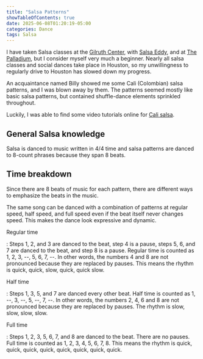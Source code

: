 ```yaml
---
title: "Salsa Patterns"
showTableOfContents: true
date: 2025-06-08T01:20:19-05:00
categories: Dance
tags: Salsa
---
```


I have taken Salsa classes at the [Gilruth Center], with [Salsa Eddy], and at
[The Palladium], but I consider myself very much a beginner. Nearly all salsa
classes and social dances take place in Houston, so my unwillingness to
regularly drive to Houston has slowed down my progress.

An acquaintance named Billy showed me some Cali (Colombian) salsa patterns, and
I was blown away by them. The patterns seemed mostly like basic salsa patterns,
but contained shuffle-dance elements sprinkled throughout.

Luckily, I was able to find some video tutorials online for [Cali salsa].

## General Salsa knowledge

Salsa is danced to music written in 4/4 time and salsa patterns are danced to
8-count phrases because they span 8 beats.

## Time breakdown

Since there are 8 beats of music for each pattern, there are different ways to
emphasize the beats in the music.

The same song can be danced with a combination of patterns at regular speed,
half speed, and full speed even if the beat itself never changes speed. This
makes the dance look expressive and dynamic.

Regular time

: Steps 1, 2, and 3 are danced to the beat, step 4 is a pause, steps 5, 6, and 7
are danced to the beat, and step 8 is a pause. Regular time is counted as 1, 2,
3, --, 5, 6, 7, --. In other words, the numbers 4 and 8 are not pronounced
because they are replaced by pauses. This means the rhythm is quick, quick,
slow, quick, quick slow.

Half time

: Steps 1, 3, 5, and 7 are danced every other beat. Half time is counted as 1,
--, 3, --, 5, --, 7, --. In other words, the numbers 2, 4, 6 and 8 are not
pronounced because they are replaced by pauses. The rhythm is slow, slow, slow,
slow.

Full time

: Steps 1, 2, 3, 5, 6, 7, and 8 are danced to the beat. There are no pauses.
Full time is counted as 1, 2, 3, 4, 5, 6, 7, 8. This means the rhythm is quick,
quick, quick, quick, quick, quick, quick, quick.

[Cali salsa]:
  https://www.youtube.com/watch?v=TTQrK11inco&list=PL-td9vnZblPnQooaBKzTq9WPnZnNGHlgB
[Gilruth Center]: https://www.nasa.gov/starport/salsa-dance/
[Salsa Eddy]: https://www.salsaeddy.com/
[The Palladium]: https://www.thepalladiumhouston.com/
